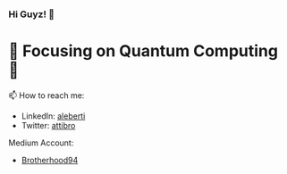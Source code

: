 ### Hi Guyz! 👋

# 🔭 Focusing on Quantum Computing 🔭

📫 How to reach me:
  - LinkedIn: [aleberti](linkedin.com/in/aleberti)
  - Twitter: [attibro](twitter.com/Attibro)

Medium Account:
  - [Brotherhood94](medium.com/@Brotherhood94)

<!--
**Brotherhood94/Brotherhood94** is a ✨ _special_ ✨ repository because its `README.md` (this file) appears on your GitHub profile.

Here are some ideas to get you started:

- 🔭 I’m currently working on ...
- 🌱 I’m currently learning ...
- 👯 I’m looking to collaborate on ...
- 🤔 I’m looking for help with ...
- 💬 Ask me about ...
- 📫 How to reach me: ...
- 😄 Pronouns: ...
- ⚡ Fun fact: ...
-->
